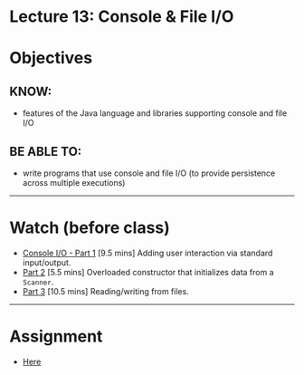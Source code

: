 # Lecture 13: Console & File I/O

# Objectives

## KNOW:
- features of the Java language and libraries supporting console and file I/O
  
## BE ABLE TO:
- write programs that use console and file I/O (to provide persistence across multiple executions)

---
# Watch (before class)

- [Console I/O - Part 1](https://mediaspace.berry.edu/media/Console+I+O+-+part+1/1_150anr2v) [9.5 mins]
  Adding user interaction via standard input/output.
- [Part 2](https://mediaspace.berry.edu/media/Console+I+O+-+part+2/1_4n3zeoc8) [5.5 mins] 
  Overloaded constructor that initializes data from a `Scanner`.
- [Part 3](https://mediaspace.berry.edu/media/Console+I+O+-+part+3/1_n2hnz8m5) [10.5 mins]
  Reading/writing from files.

---
# Assignment

- [Here](work/hw13.md)




